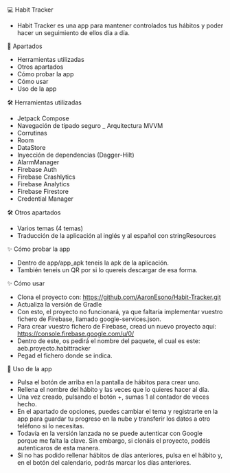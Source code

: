 💻 Habit Tracker

- Habit Tracker es una app para mantener controlados tus hábitos y poder hacer un seguimiento de ellos día a día.

📘 Apartados

- Herramientas utilizadas
- Otros apartados
- Cómo probar la app
- Cómo usar
- Uso de la app

🛠️ Herramientas utilizadas

- Jetpack Compose
- Navegación de tipado seguro
_ Arquitectura MVVM
- Corrutinas
- Room
- DataStore
- Inyección de dependencias (Dagger-Hilt)
- AlarmManager
- Firebase Auth
- Firebase Crashlytics
- Firebase Analytics
- Firebase Firestore
- Credential Manager

🛠️ Otros apartados

- Varios temas (4 temas)
- Traducción de la aplicación al inglés y al español con stringResources

✨ Cómo probar la app
- Dentro de app/app_apk teneis la apk de la aplicación.
- También teneis un QR por si lo quereis descargar de esa forma.

✨ Cómo usar

- Clona el proyecto con: https://github.com/AaronEsono/Habit-Tracker.git
- Actualiza la versión de Gradle
- Con esto, el proyecto no funcionará, ya que faltaría implementar vuestro fichero de Firebase, llamado google-services.json.
- Para crear vuestro fichero de Firebase, cread un nuevo proyecto aquí: https://console.firebase.google.com/u/0/
- Dentro de este, os pedirá el nombre del paquete, el cual es este: aeb.proyecto.habittracker
- Pegad el fichero donde se indica.

🚀 Uso de la app

- Pulsa el botón de arriba en la pantalla de hábitos para crear uno.
- Rellena el nombre del hábito y las veces que lo quieres hacer al día.
- Una vez creado, pulsando el botón +, sumas 1 al contador de veces hecho.
- En el apartado de opciones, puedes cambiar el tema y registrarte en la app para guardar tu progreso en la nube y transferir los datos a otro teléfono si lo necesitas.
- Todavía en la versión lanzada no se puede autenticar con Google porque me falta la clave. Sin embargo, si clonáis el proyecto, podéis autenticaros de esta manera.
- Si no has podido rellenar hábitos de días anteriores, pulsa en el hábito y, en el botón del calendario, podrás marcar los días anteriores.
